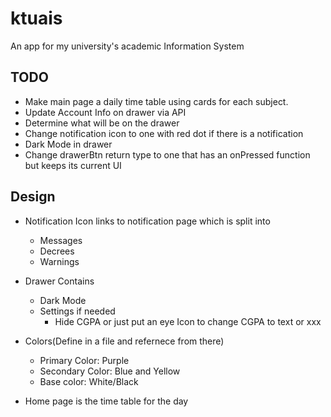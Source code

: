 # ktuais
An app for my university's academic Information System

## TODO
- Make main page a daily time table using cards for each subject.
- Update Account Info on drawer via API
- Determine what will be on the drawer
- Change notification icon to one with red dot if there is a notification
- Dark Mode in drawer
- Change drawerBtn return type to one that has an onPressed function but keeps its current UI


## Design
- Notification Icon links to notification page which is split into 
    - Messages
    - Decrees
    - Warnings
- Drawer Contains
    - Dark Mode
    - Settings if needed
        - Hide CGPA or just put an eye Icon to change CGPA to text or xxx

- Colors(Define in a file and refernece from there)
    - Primary Color: Purple
    - Secondary Color: Blue and Yellow
    - Base color: White/Black

- Home page is the time table for the day
